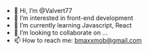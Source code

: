 - 👋 Hi, I’m @Valvert77
- 👀 I’m interested in front-end development
- 🌱 I’m currently learning Javascript, React
- 💞️ I’m looking to collaborate on ...
- 📫 How to reach me: bmaxxmob@gmail.com

<!---
Valvert77/Valvert77 is a ✨ special ✨ repository because its `README.md` (this file) appears on your GitHub profile.
You can click the Preview link to take a look at your changes.
--->
